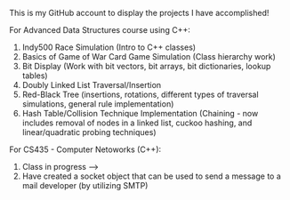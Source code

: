 This is my GitHub account to display the projects I have accomplished!

For Advanced Data Structures course using C++:
  1) Indy500 Race Simulation (Intro to C++ classes)
  2) Basics of Game of War Card Game Simulation (Class hierarchy work)
  3) Bit Display (Work with bit vectors, bit arrays, bit dictionaries, lookup tables)
  4) Doubly Linked List Traversal/Insertion
  5) Red-Black Tree (insertions, rotations, different types of traversal simulations, general rule implementation)
  6) Hash Table/Collision Technique Implementation (Chaining - now includes removal of nodes in a linked list, cuckoo hashing, and linear/quadratic probing techniques)

For CS435 - Computer Netoworks (C++):
  1) Class in progress -->
  2) Have created a socket object that can be used to send a message to a mail developer (by utilizing SMTP)
